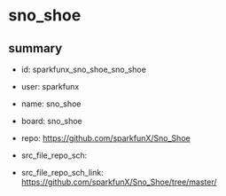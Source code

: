 # sno_shoe
 
## summary 
* id: sparkfunx_sno_shoe_sno_shoe
* user: sparkfunx
* name: sno_shoe
* board: sno_shoe
* repo: https://github.com/sparkfunX/Sno_Shoe



* src_file_repo_sch: 
* src_file_repo_sch_link: https://github.com/sparkfunX/Sno_Shoe/tree/master/





